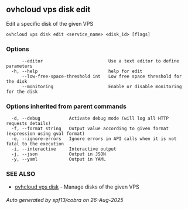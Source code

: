 ## ovhcloud vps disk edit

Edit a specific disk of the given VPS

```
ovhcloud vps disk edit <service_name> <disk_id> [flags]
```

### Options

```
      --editor                         Use a text editor to define parameters
  -h, --help                           help for edit
      --low-free-space-threshold int   Low free space threshold for the disk
      --monitoring                     Enable or disable monitoring for the disk
```

### Options inherited from parent commands

```
  -d, --debug           Activate debug mode (will log all HTTP requests details)
  -f, --format string   Output value according to given format (expression using gval format)
  -e, --ignore-errors   Ignore errors in API calls when it is not fatal to the execution
  -i, --interactive     Interactive output
  -j, --json            Output in JSON
  -y, --yaml            Output in YAML
```

### SEE ALSO

* [ovhcloud vps disk](ovhcloud_vps_disk.md)	 - Manage disks of the given VPS

###### Auto generated by spf13/cobra on 26-Aug-2025
